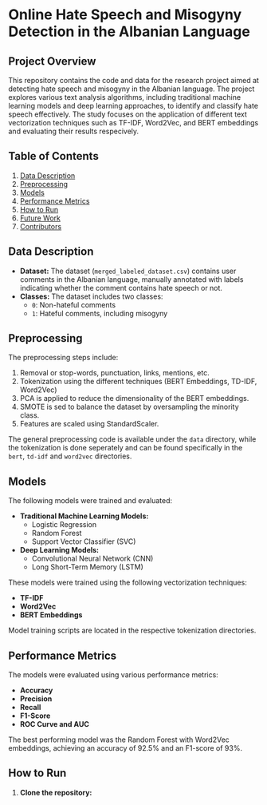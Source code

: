 # Online Hate Speech and Misogyny Detection in the Albanian Language

## Project Overview
This repository contains the code and data for the research project aimed at detecting hate speech and misogyny in the Albanian language. The project explores various text analysis algorithms, including traditional machine learning models and deep learning approaches, to identify and classify hate speech effectively. The study focuses on the application of different text vectorization techniques such as TF-IDF, Word2Vec, and BERT embeddings and evaluating their results respecively. 

## Table of Contents
1. [Data Description](#data-description)
3. [Preprocessing](#preprocessing)
4. [Models](#models)
5. [Performance Metrics](#performance-metrics)
6. [How to Run](#how-to-run)
7. [Future Work](#future-work)
8. [Contributors](#contributors)

## Data Description
- **Dataset:** The dataset (`merged_labeled_dataset.csv`) contains user comments in the Albanian language, manually annotated with labels indicating whether the comment contains hate speech or not.
- **Classes:** The dataset includes two classes:
  - `0`: Non-hateful comments
  - `1`: Hateful comments, including misogyny

## Preprocessing
The preprocessing steps include:
1. Removal or stop-words, punctuation, links, mentions, etc. 
2. Tokenization using the different techniques (BERT Embeddings, TD-IDF, Word2Vec)
3. PCA is applied to reduce the dimensionality of the BERT embeddings.
4. SMOTE is sed to balance the dataset by oversampling the minority class.
5. Features are scaled using StandardScaler.

The general preprocessing code is available under the `data` directory, while the tokenization is done seperately and can be found specifically in the `bert`, `td-idf` and `word2vec` directories. 

## Models
The following models were trained and evaluated:
- **Traditional Machine Learning Models:**
  - Logistic Regression
  - Random Forest
  - Support Vector Classifier (SVC)
- **Deep Learning Models:**
  - Convolutional Neural Network (CNN)
  - Long Short-Term Memory (LSTM)

These models were trained using the following vectorization techniques:
- **TF-IDF**
- **Word2Vec**
- **BERT Embeddings**

Model training scripts are located in the respective tokenization directories.

## Performance Metrics
The models were evaluated using various performance metrics:
- **Accuracy**
- **Precision**
- **Recall**
- **F1-Score**
- **ROC Curve and AUC**

The best performing model was the Random Forest with Word2Vec embeddings, achieving an accuracy of 92.5% and an F1-score of 93%.

## How to Run
1. **Clone the repository:** 
